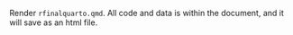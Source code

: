 Render `rfinalquarto.qmd`. All code and data is within the document, and it will save as an html file.